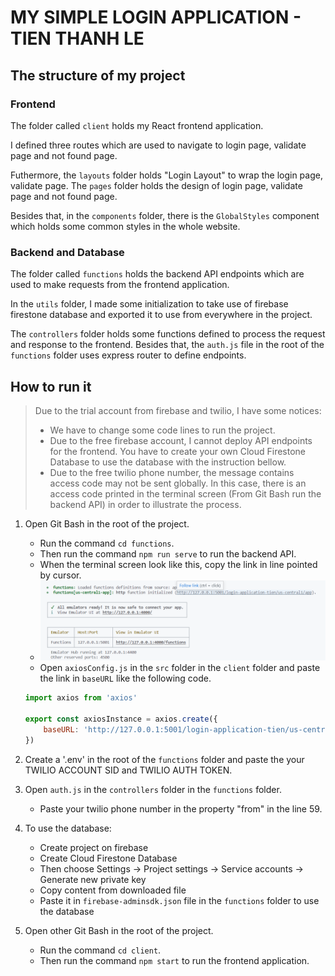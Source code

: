 # MY SIMPLE LOGIN APPLICATION - TIEN THANH LE

## The structure of my project
### Frontend

The folder called `client` holds my React frontend application.

I defined three routes which are used to navigate to login page, validate page and not found page.

Futhermore, the `layouts` folder holds "Login Layout" to wrap the login page, validate page. The `pages` folder holds the design of login page, validate page and not found page.

Besides that, in the `components` folder, there is the `GlobalStyles` component which holds some common styles in the whole website.

### Backend and Database
The folder called `functions` holds the backend API endpoints which are used to make requests from the frontend application.

In the `utils` folder, I made some initialization to take use of firebase firestone database and exported it to use from everywhere in the project.

The `controllers` folder holds some functions defined to process the request and response to the frontend. Besides that, the `auth.js` file in the root of the `functions` folder uses express router to define endpoints.

## How to run it
> Due to the trial account from firebase and twilio, I have some notices:
> * We have to change some code lines to run the project.
> * Due to the free firebase account, I cannot deploy API endpoints for the frontend. You have to create your own Cloud Firestone Database to use the database with the instruction bellow.
> * Due to the free twilio phone number, the message contains access code may not be sent globally. In this case, there is an access code printed in the terminal screen (From Git Bash run the backend API) in order to illustrate the process.

1. Open Git Bash in the root of the project.
    - Run the command `cd functions`.
    - Then run the command `npm run serve` to run the backend API. 
    - When the terminal screen look like this, copy the link in line pointed by cursor.
    - !['backend Git Bash' screen](./screenshots/backendAPI.png)
    - Open `axiosConfig.js` in the `src` folder in the `client` folder and paste the link in `baseURL` like the following code.
    ```javascript
    import axios from 'axios'

    export const axiosInstance = axios.create({
        baseURL: 'http://127.0.0.1:5001/login-application-tien/us-central1/app/',
    })
    ```

2. Create a '.env' in the root of the `functions` folder and paste the your TWILIO ACCOUNT SID and TWILIO AUTH TOKEN.

3. Open `auth.js` in the `controllers` folder in the `functions` folder.
    - Paste your twilio phone number in the property "from" in the line 59.

4. To use the database:
    - Create project on firebase
    - Create Cloud Firestone Database
    - Then choose Settings -> Project settings -> Service accounts -> Generate new private key
    - Copy content from downloaded file
    - Paste it in `firebase-adminsdk.json` file in the `functions` folder to use the database

5. Open other Git Bash in the root of the project.
    - Run the command `cd client`.
    - Then run the command `npm start` to run the frontend application.